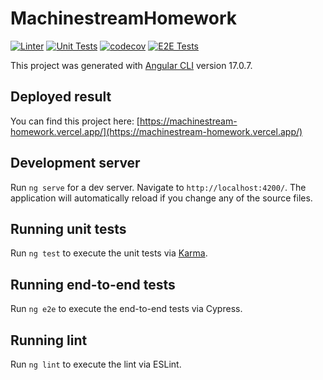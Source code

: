 # MachinestreamHomework

[![Linter](https://github.com/akozma89/machinestream-homework/actions/workflows/lint.yml/badge.svg)](https://github.com/akozma89/machinestream-homework/actions/workflows/lint.yml) [![Unit Tests](https://github.com/akozma89/machinestream-homework/actions/workflows/unit-test.yml/badge.svg)](https://github.com/akozma89/machinestream-homework/actions/workflows/unit-test.yml) [![codecov](https://codecov.io/gh/akozma89/machinestream-homework/graph/badge.svg?token=VPIKSGLCDA)](https://codecov.io/gh/akozma89/machinestream-homework) [![E2E Tests](https://github.com/akozma89/machinestream-homework/actions/workflows/e2e-test.yml/badge.svg)](https://github.com/akozma89/machinestream-homework/actions/workflows/e2e-test.yml)

This project was generated with [Angular CLI](https://github.com/angular/angular-cli) version 17.0.7.

## Deployed result

You can find this project here: [https://machinestream-homework.vercel.app/](https://machinestream-homework.vercel.app/)

## Development server

Run `ng serve` for a dev server. Navigate to `http://localhost:4200/`. The application will automatically reload if you change any of the source files.

## Running unit tests

Run `ng test` to execute the unit tests via [Karma](https://karma-runner.github.io).

## Running end-to-end tests

Run `ng e2e` to execute the end-to-end tests via Cypress.

## Running lint

Run `ng lint` to execute the lint via ESLint.
